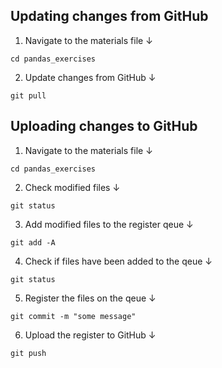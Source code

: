 ## Updating changes from GitHub

1. Navigate to the materials file ↓

```
cd pandas_exercises
```

2. Update changes from GitHub ↓

```
git pull
```

## Uploading changes to GitHub

1. Navigate to the materials file ↓

```
cd pandas_exercises
```

2. Check modified files ↓

```
git status
```

3. Add modified files to the register qeue ↓

```
git add -A
```

4. Check if files have been added to the qeue ↓

```
git status
```

5. Register the files on the qeue ↓

```
git commit -m "some message"
```

6. Upload the register to GitHub ↓

```
git push
```
